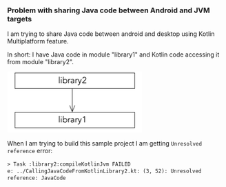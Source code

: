 ### Problem with sharing Java code between Android and JVM targets

I am trying to share Java code between android and desktop using Kotlin Multiplatform feature.

In short: I have Java code in module "library1" and Kotlin code accessing it from module "library2".

![library2 depends on library1](dependencies.png)

When I am trying to build this sample project I am getting `Unresolved reference` error:

```
> Task :library2:compileKotlinJvm FAILED
e: ../CallingJavaCodeFromKotlinLibrary2.kt: (3, 52): Unresolved reference: JavaCode
```
